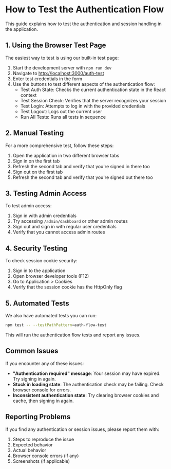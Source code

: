 # How to Test the Authentication Flow

This guide explains how to test the authentication and session handling in the application.

## 1. Using the Browser Test Page

The easiest way to test is using our built-in test page:

1. Start the development server with `npm run dev`
2. Navigate to [http://localhost:3000/auth-test](http://localhost:3000/auth-test)
3. Enter test credentials in the form
4. Use the buttons to test different aspects of the authentication flow:
   - Test Auth State: Checks the current authentication state in the React context
   - Test Session Check: Verifies that the server recognizes your session
   - Test Login: Attempts to log in with the provided credentials
   - Test Logout: Logs out the current user
   - Run All Tests: Runs all tests in sequence

## 2. Manual Testing

For a more comprehensive test, follow these steps:

1. Open the application in two different browser tabs
2. Sign in on the first tab
3. Refresh the second tab and verify that you're signed in there too
4. Sign out on the first tab
5. Refresh the second tab and verify that you're signed out there too

## 3. Testing Admin Access

To test admin access:

1. Sign in with admin credentials
2. Try accessing `/admin/dashboard` or other admin routes
3. Sign out and sign in with regular user credentials
4. Verify that you cannot access admin routes

## 4. Security Testing

To check session cookie security:

1. Sign in to the application
2. Open browser developer tools (F12)
3. Go to Application > Cookies
4. Verify that the session cookie has the HttpOnly flag

## 5. Automated Tests

We also have automated tests you can run:

```bash
npm test -- --testPathPattern=auth-flow-test
```

This will run the authentication flow tests and report any issues.

## Common Issues

If you encounter any of these issues:

- **"Authentication required" message**: Your session may have expired. Try signing in again.
- **Stuck in loading state**: The authentication check may be failing. Check browser console for errors.
- **Inconsistent authentication state**: Try clearing browser cookies and cache, then signing in again.

## Reporting Problems

If you find any authentication or session issues, please report them with:

1. Steps to reproduce the issue
2. Expected behavior
3. Actual behavior
4. Browser console errors (if any)
5. Screenshots (if applicable)
